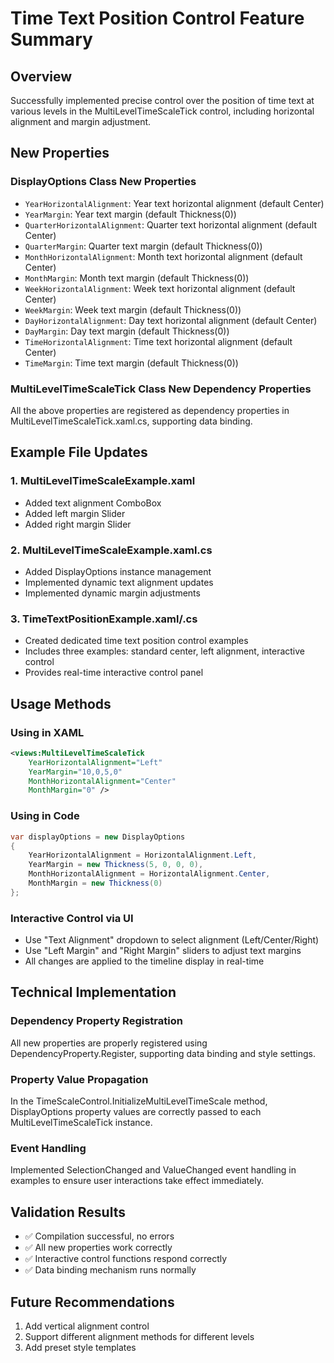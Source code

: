 # Time Text Position Control Feature Summary

## Overview
Successfully implemented precise control over the position of time text at various levels in the MultiLevelTimeScaleTick control, including horizontal alignment and margin adjustment.

## New Properties

### DisplayOptions Class New Properties
- `YearHorizontalAlignment`: Year text horizontal alignment (default Center)
- `YearMargin`: Year text margin (default Thickness(0))
- `QuarterHorizontalAlignment`: Quarter text horizontal alignment (default Center)
- `QuarterMargin`: Quarter text margin (default Thickness(0))
- `MonthHorizontalAlignment`: Month text horizontal alignment (default Center)
- `MonthMargin`: Month text margin (default Thickness(0))
- `WeekHorizontalAlignment`: Week text horizontal alignment (default Center)
- `WeekMargin`: Week text margin (default Thickness(0))
- `DayHorizontalAlignment`: Day text horizontal alignment (default Center)
- `DayMargin`: Day text margin (default Thickness(0))
- `TimeHorizontalAlignment`: Time text horizontal alignment (default Center)
- `TimeMargin`: Time text margin (default Thickness(0))

### MultiLevelTimeScaleTick Class New Dependency Properties
All the above properties are registered as dependency properties in MultiLevelTimeScaleTick.xaml.cs, supporting data binding.

## Example File Updates

### 1. MultiLevelTimeScaleExample.xaml
- Added text alignment ComboBox
- Added left margin Slider
- Added right margin Slider

### 2. MultiLevelTimeScaleExample.xaml.cs
- Added DisplayOptions instance management
- Implemented dynamic text alignment updates
- Implemented dynamic margin adjustments

### 3. TimeTextPositionExample.xaml/.cs
- Created dedicated time text position control examples
- Includes three examples: standard center, left alignment, interactive control
- Provides real-time interactive control panel

## Usage Methods

### Using in XAML
```xml
<views:MultiLevelTimeScaleTick 
    YearHorizontalAlignment="Left"
    YearMargin="10,0,5,0"
    MonthHorizontalAlignment="Center"
    MonthMargin="0" />
```

### Using in Code
```csharp
var displayOptions = new DisplayOptions
{
    YearHorizontalAlignment = HorizontalAlignment.Left,
    YearMargin = new Thickness(5, 0, 0, 0),
    MonthHorizontalAlignment = HorizontalAlignment.Center,
    MonthMargin = new Thickness(0)
};
```

### Interactive Control via UI
- Use "Text Alignment" dropdown to select alignment (Left/Center/Right)
- Use "Left Margin" and "Right Margin" sliders to adjust text margins
- All changes are applied to the timeline display in real-time

## Technical Implementation

### Dependency Property Registration
All new properties are properly registered using DependencyProperty.Register, supporting data binding and style settings.

### Property Value Propagation
In the TimeScaleControl.InitializeMultiLevelTimeScale method, DisplayOptions property values are correctly passed to each MultiLevelTimeScaleTick instance.

### Event Handling
Implemented SelectionChanged and ValueChanged event handling in examples to ensure user interactions take effect immediately.

## Validation Results
- ✅ Compilation successful, no errors
- ✅ All new properties work correctly
- ✅ Interactive control functions respond correctly
- ✅ Data binding mechanism runs normally

## Future Recommendations
1. Add vertical alignment control
2. Support different alignment methods for different levels
3. Add preset style templates